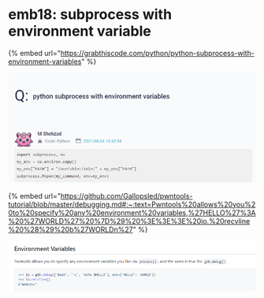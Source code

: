 # emb18: subprocess with environment variable

{% embed url="https://grabthiscode.com/python/python-subprocess-with-environment-variables" %}

![](<../../.gitbook/assets/image (134).png>)

{% embed url="https://github.com/Gallopsled/pwntools-tutorial/blob/master/debugging.md#:~:text=Pwntools%20allows%20you%20to%20specify%20any%20environment%20variables,%27HELLO%27%3A%20%27WORLD%27%20%7D%29%20%3E%3E%3E%20io.%20recvline%20%28%29%20b%27WORLDn%27" %}

![](<../../.gitbook/assets/image (19).png>)
